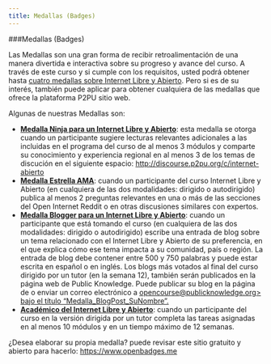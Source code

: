 ```yaml
---
title: Medallas (Badges) 
---
```

###Medallas (Badges)

Las Medallas son una gran forma de recibir retroalimentación de una manera divertida e interactiva sobre su progreso y avance del curso.   A través  de este curso y si cumple con los requisitos, usted podrá  obtener hasta <a href="http://badges.p2pu.org/en/browse/new/" target="_blank">cuatro medallas sobre Internet Libre y Abierto</a>. Pero si es  de su interés, también puede aplicar para obtener cualquiera de las medallas que ofrece la plataforma P2PU sitio web.

Algunas de nuestras Medallas son:
<ul>
<li><b><a href="http://badges.p2pu.org/en/badge/view/658/" target="_blank">Medalla Ninja para un Internet Libre y Abierto</a></b>: esta medalla se otorga cuando un participante sugiere lecturas relevantes adicionales a las incluidas en el programa del curso de al menos 3 módulos y comparte su conocimiento  y experiencia regional en al menos 3 de los temas de discución en el siguiente espacio: <a href="http://discourse.p2pu.org/c/internet-abierto" target="_blank">http://discourse.p2pu.org/c/internet-abierto</a> </li>


<li><b><a href="http://badges.p2pu.org/en/badge/view/661/" target="_blank">Medalla Estrella AMA</a></b>: cuando un participante del curso Internet Libre y Abierto (en cualquiera de las dos modalidades: dirigido o autodirigido) publica al menos 2 preguntas relevantes en una o más  de las secciones del Open Internet Reddit o en otras discusiones similares con expertos.</li>

<li><b><a href="http://badges.p2pu.org/en/badge/view/660/" target=_blank">Medalla Blogger para un Internet Libre y Abierto</a></b>: cuando un participante que  está tomando el curso (en cualquiera de las dos modalidades: dirigido o autodirigido)  escribe una entrada de blog sobre un tema relacionado con el Internet Libre y Abierto de su preferencia, en el que explica cómo ese tema impacta a su comunidad, país o región. La entrada de blog debe contener entre 500 y 750 palabras y puede estar escrita en español o en inglés. Los blogs más votados al final del curso dirigido por un tutor (en la  semana 12), también serán publicados en la página web de Public Knowledge. Puede publicar su blog en la página de  <medallas>  o enviar un correo electrónico a <a href="opencourse@publicknowledge.org" target="_blank">opencourse@publicknowledge.org> bajo el título “Medalla_BlogPost_SuNombre”.</li>

<li><b><a href="http://badges.p2pu.org/en/badge/view/659/" target="_blank">Académico del Internet Libre y Abierto</a></b>: cuando un participante del curso en la versión dirigida por un tutor completa las tareas asignadas en al menos 10 módulos y en un tiempo máximo de 12 semanas.</li></ul>

¿Desea elaborar su propia medalla? puede revisar este sitio gratuito y abierto para hacerlo: <a href="https://www.openbadges.me" target="_blank">https://www.openbadges.me</a> 

